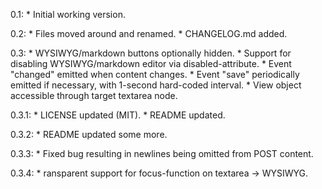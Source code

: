 0.1:
    * Initial working version.

0.2:
    * Files moved around and renamed.
    * CHANGELOG.md added.

0.3:
    * WYSIWYG/markdown buttons optionally hidden.
    * Support for disabling WYSIWYG/markdown editor via disabled-attribute.
    * Event "changed" emitted when content changes.
    * Event "save" periodically emitted if necessary, with 1-second hard-coded interval.
    * View object accessible through target textarea node.

0.3.1:
    * LICENSE updated (MIT).
    * README updated.

0.3.2:
    * README updated some more.

0.3.3:
    * Fixed bug resulting in newlines being omitted from POST content.

0.3.4:
    * ransparent support for focus-function on textarea -> WYSIWYG.
